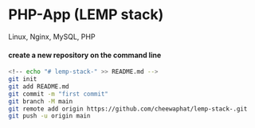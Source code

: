 # PHP-App (LEMP stack)
Linux, Nginx, MySQL, PHP  

#### create a new repository on the command line
```sh
<!-- echo "# lemp-stack-" >> README.md -->
git init
git add README.md
git commit -m "first commit"
git branch -M main
git remote add origin https://github.com/cheewaphat/lemp-stack-.git
git push -u origin main
```